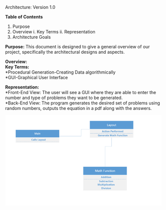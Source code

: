Architecture:
Version 1.0

**Table of Contents**
1. Purpose
2. Overview
	i. Key Terms
	ii. Representation
3. Architecture Goals

**Purpose:**
This document is designed to give a general overview of our project, specifically the architectural designs and aspects. 

**Overview:**  
**Key Terms:**  
*Procedural Generation-Creating Data algorithmically  
*GUI-Graphical User Interface

**Representation:**  
*Front-End View: The user will see a GUI where they are able to enter the number and type of problems they want to be generated.  
*Back-End View: The program generates the desired set of problems using random numbers, outputs the equation in a pdf along with the answers.

![image of front-end and architecure](../images/Drawing.png)

